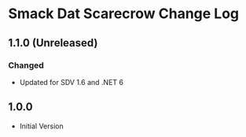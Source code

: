 # Smack Dat Scarecrow Change Log

## 1.1.0 (Unreleased)

### Changed

* Updated for SDV 1.6 and .NET 6

## 1.0.0

* Initial Version